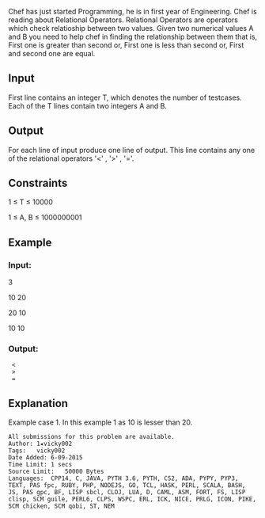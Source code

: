 Chef has just started Programming, he is in first year of Engineering. Chef is reading about Relational Operators.
Relational Operators are operators which check relatioship between two values. Given two numerical values A and B you need to help chef in finding the relationship between them that is,
First one is greater than second or,
First one is less than second or,
First and second one are equal.


## Input
First line contains an integer T, which denotes the number of testcases. Each of the T lines contain two integers A and B.

## Output
For each line of input produce one line of output. This line contains any one of the relational operators
'<' , '>' , '='.

## Constraints

1 ≤ T ≤ 10000

1 ≤ A, B ≤ 1000000001

## Example

### Input:

3

10 20

20 10

10 10

### Output:
```
 <
 >
 =
```

## Explanation
Example case 1. In this example 1 as 10 is lesser than 20.
```
All submissions for this problem are available.
Author:	1★vicky002
Tags:	vicky002
Date Added:	6-09-2015
Time Limit:	1 secs
Source Limit:	50000 Bytes
Languages:	CPP14, C, JAVA, PYTH 3.6, PYTH, CS2, ADA, PYPY, PYP3, TEXT, PAS fpc, RUBY, PHP, NODEJS, GO, TCL, HASK, PERL, SCALA, BASH, JS, PAS gpc, BF, LISP sbcl, CLOJ, LUA, D, CAML, ASM, FORT, FS, LISP clisp, SCM guile, PERL6, CLPS, WSPC, ERL, ICK, NICE, PRLG, ICON, PIKE, SCM chicken, SCM qobi, ST, NEM
```
